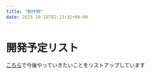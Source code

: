 ```yaml
---
title: "制作物"
date: 2025-10-18T02:13:32+09:00
---
```

# 開発予定リスト
[こちら](https://github.com/users/rakkyo150/projects/2)で今後やっていきたいことをリストアップしています
